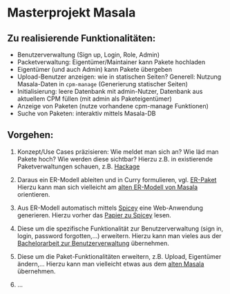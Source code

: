 Masterprojekt Masala
====================

Zu realisierende Funktionalitäten:
----------------------------------

- Benutzerverwaltung (Sign up, Login, Role, Admin)
- Packetverwaltung: Eigentümer/Maintainer kann Pakete hochladen
- Eigentümer (und auch Admin) kann Pakete übergeben
- Upload-Benutzer anzeigen: wie in statischen Seiten?
  Generell: Nutzung Masala-Daten in `cpm-manage` (Generierung statischer Seiten)
- Initialisierung: leere Datenbank mit admin-Nutzer, Datenbank aus
  aktuellem CPM füllen (mit admin als Paketeigentümer)
- Anzeige von Paketen (nutze vorhandene cpm-manage Funktionen)
- Suche von Paketen: interaktiv mittels Masala-DB

Vorgehen:
---------

1. Konzept/Use Cases präzisieren:
   Wie meldet man sich an? Wie läd man Pakete hoch? Wie werden diese sichtbar?
   Hierzu z.B. in existierende Paketverwaltungen schauen, z.B.
   [Hackage](https://hackage.haskell.org/upload)

2. Daraus ein ER-Modell ableiten und in Curry formulieren, vgl.
   [ER-Paket](https://cpm.curry-lang.org/pkgs/ertools.html)
   Hierzu kann man sich vielleicht am
   [alten ER-Modell von Masala](https://git.ps.informatik.uni-kiel.de/student-projects/bamapro-2018-ss/-/blob/master/erd.curry)
   orientieren.

3. Aus ER-Modell automatisch mittels [Spicey](https://cpm.curry-lang.org/pkgs/spicey.html)
   eine Web-Anwendung generieren.
   Hierzu vorher das
   [Papier zu Spicey](https://www.informatik.uni-kiel.de/~mh/papers/TPLP14.html)
   lesen.

4. Diese um die spezifische Funktionalität zur Benutzerverwaltung
   (sign in, login, password forgotten,...) erweitern.
   Hierzu kann man vieles aus der
   [Bachelorarbeit zur Benutzerverwaltung](https://git.ps.informatik.uni-kiel.de/theses/2018/2018-mbittermann-ba)
   übernehmen.

5. Diese um die Paket-Funktionalitäten erweitern, z.B. Upload, Eigentümer
   ändern,...
   Hierzu kann man vielleicht etwas aus dem
   [alten Masala](https://git.ps.informatik.uni-kiel.de/student-projects/bamapro-2018-ss)
   übernehmen.

6. ...

